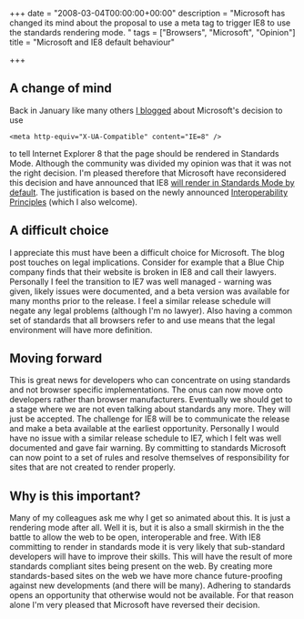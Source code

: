 +++
date = "2008-03-04T00:00:00+00:00"
description = "Microsoft has changed its mind about the proposal to use a meta tag to trigger IE8 to use the standards rendering mode. "
tags = ["Browsers", "Microsoft", "Opinion"]
title = "Microsoft and IE8 default behaviour"

+++
## A change of mind

Back in January like many others [I blogged][1] about Microsoft's decision to use 

    <meta http-equiv="X-UA-Compatible" content="IE=8" />

to tell Internet Explorer 8 that the page should be rendered in Standards Mode. Although the community was divided my opinion was that it was not the right decision. I'm pleased therefore that Microsoft have reconsidered this decision and have announced that IE8 [will render in Standards Mode by default][2]. The justification is based on the newly announced [Interoperability Principles][3] (which I also welcome).

## A difficult choice

I appreciate this must have been a difficult choice for Microsoft. The blog post touches on legal implications. Consider for example that a Blue Chip company finds that their website is broken in IE8 and call their lawyers. Personally I feel the transition to IE7 was well managed - warning was given, likely issues were documented, and a beta version was available for many months prior to the release. I feel a similar release schedule will negate any legal problems (although I'm no lawyer). Also having a common set of standards that all browsers refer to and use means that the legal environment will have more definition. 

## Moving forward

This is great news for developers who can concentrate on using standards and not browser specific implementations. The onus can now move onto developers rather than browser manufacturers. Eventually we should get to a stage where we are not even talking about standards any more. They will just be accepted. The challenge for IE8 will be to communicate the release and make a beta available at the earliest opportunity. Personally I would have no issue with a similar release schedule to IE7, which I felt was well documented and gave fair warning. By committing to standards Microsoft can now point to a set of rules and resolve themselves of responsibility for sites that are not created to render properly. 

## Why is this important?

Many of my colleagues ask me why I get so animated about this. It is just a rendering mode after all. Well it is, but it is also a small skirmish in the the battle to allow the web to be open, interoperable and free. With IE8 committing to render in standards mode it is very likely that sub-standard developers will have to improve their skills. This will have the result of more standards compliant sites being present on the web. By creating more standards-based sites on the web we have more chance future-proofing against new developments (and there will be many). Adhering to standards opens an opportunity that otherwise would not be available. For that reason alone I'm very pleased that Microsoft have reversed their decision.

 [1]: /ie8_the_good_the_bad_and_the_ugly/
 [2]: http://blogs.msdn.com/ie/archive/2008/03/03/microsoft-s-interoperability-principles-and-ie8.aspx
 [3]: http://www.microsoft.com/presspass/presskits/interoperability/default.mspx
